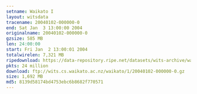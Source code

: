 ```yaml
---
setname: Waikato I
layout: witsdata
tracename: 20040102-000000-0
end: Sat Jan  3 13:00:00 2004
originalname: 20040102-000000-0
gzsize: 585 MB
len: 24:00:00
start: Fri Jan  2 13:00:01 2004
totalwirelen: 7,321 MB
ripedownload: https://data-repository.ripe.net/datasets/wits-archive/waikato/1/20040102-000000-0.gz
pkts: 24 million
download: ftp://wits.cs.waikato.ac.nz/waikato/1/20040102-000000-0.gz
size: 1,692 MB
md5: 8139d58174bd4753ebc6b8682f770571
---
```

